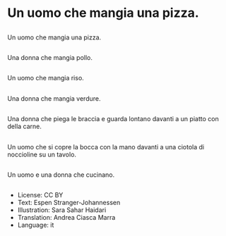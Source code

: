 # Un uomo che mangia una pizza.

##
Un uomo che mangia una pizza.

##
Una donna che mangia pollo.

##
Un uomo che mangia riso.

##
Una donna che mangia verdure.

##
Una donna che piega le braccia e guarda lontano davanti a un piatto con della carne.

##
Un uomo che si copre la bocca con la mano davanti a una ciotola di noccioline su un tavolo.

##
Un uomo e una donna che cucinano.

##
* License: CC BY
* Text: Espen Stranger-Johannessen
* Illustration: Sara Sahar Haidari
* Translation: Andrea Ciasca Marra
* Language: it
